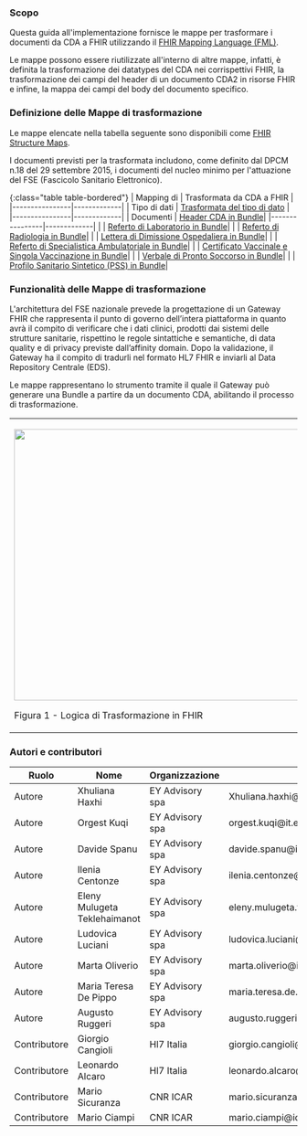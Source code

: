 ### Scopo


Questa guida all'implementazione fornisce le mappe per trasformare i documenti da CDA a FHIR utilizzando il [FHIR Mapping Language (FML)](https://www.hl7.org/fhir/mapping-language.html).

Le mappe possono essere riutilizzate all'interno di altre mappe, infatti, è definita la trasformazione dei datatypes del CDA nei corrispettivi FHIR, la trasformazione dei campi del header di un documento CDA2 in risorse FHIR e infine, la mappa dei campi del body del documento specifico.

### Definizione delle Mappe di trasformazione


Le mappe elencate nella tabella seguente sono disponibili come [FHIR Structure Maps](https://www.hl7.org/fhir/structuremap.html).

I documenti previsti per la trasformata includono, come definito dal DPCM n.18 del 29 settembre 2015, i documenti del nucleo minimo per l'attuazione del FSE (Fascicolo Sanitario Elettronico).

{:class="table table-bordered"}
| Mapping di  | Trasformata da CDA a FHIR |
|----------------|-------------|
| Tipo di dati | [Trasformata del tipo di dato](StructureMap-cda2fhirDataTypes.html) |
|----------------|-------------|
| Documenti | [Header CDA in Bundle](StructureMap-cda2fhirHeader.html)|
|----------------|-------------|
| | [Referto di Laboratorio in Bundle](StructureMap-cda2fhirLabReport.html)|
| | [Referto di Radiologia in Bundle](StructureMap-cda2fhirRadReport.html)|
| | [Lettera di Dimissione Ospedaliera in Bundle](StructureMap-cda2fhirLdo.html)|
| | [Referto di Specialistica Ambulatoriale in Bundle](StructureMap-cda2fhirAmbReport.html)|
| | [Certificato Vaccinale e Singola Vaccinazione in Bundle](StructureMap-cda2fhirVaccination.html)|
| | [Verbale di Pronto Soccorso in Bundle](StructureMap-cda2fhirEdReport.html)|
| | [Profilo Sanitario Sintetico (PSS) in Bundle](StructureMap-cda2fhirPs.html)|



### Funzionalità delle Mappe di trasformazione


L'architettura del FSE nazionale prevede la progettazione di un Gateway FHIR che rappresenta il punto di governo dell’intera piattaforma in quanto avrà il compito di verificare che i dati clinici, prodotti dai sistemi delle strutture sanitarie, rispettino le regole sintattiche e semantiche, di data quality e di privacy previste dall’affinity domain.
Dopo la validazione, il Gateway ha il compito di tradurli nel formato HL7 FHIR e inviarli al Data Repository Centrale (EDS).

Le mappe rappresentano lo strumento tramite il quale il Gateway può generare una Bundle a partire da un documento CDA, abilitando il processo di trasformazione.


<table>
<tbody>
<tr class="odd">
<td><p><img src="Trasformazione.png" style="width:6.00in;height:4.95in" /></p>
<p>Figura 1 - Logica di Trasformazione in FHIR</p></td>
</tr>
</tbody>
</table>



### Autori e contributori


<table>
    <thead>
        <tr class="header">
            <th>Ruolo</th>
            <th>Nome</th>
            <th>Organizzazione</th>
            <th>Contatto</th>
        </tr>
    </thead>
    <tbody>
        <tr class="odd">
            <td>Autore</td>
            <td>Xhuliana Haxhi</td>
            <td>EY Advisory spa</td>
            <td>Xhuliana.haxhi@it.ey.com</td>
        </tr>
        <tr class="odd">
            <td>Autore</td>
            <td>Orgest Kuqi</td>
            <td>EY Advisory spa</td>
            <td>orgest.kuqi@it.ey.com</td>
        </tr>
        <tr class="odd">
            <td>Autore</td>
            <td>Davide Spanu</td>
            <td>EY Advisory spa</td>
            <td>davide.spanu@it.ey.com</td>
        </tr>
        <tr class="odd">
            <td>Autore</td>
            <td>Ilenia Centonze</td>
            <td>EY Advisory spa</td>
            <td>ilenia.centonze@it.ey.com</td>
        </tr>
        <tr class="odd">
            <td>Autore</td>
            <td>Eleny Mulugeta Teklehaimanot</td>
            <td>EY Advisory spa</td>
            <td>eleny.mulugeta.teklehaimanot@it.ey.com</td>
        </tr>
        <tr class="odd">
            <td>Autore</td>
            <td>Ludovica Luciani</td>
            <td>EY Advisory spa</td>
            <td>ludovica.luciani@it.ey.com</td>
        </tr>
        <tr class="odd">
            <td>Autore</td>
            <td>Marta Oliverio</td>
            <td>EY Advisory spa</td>
            <td>marta.oliverio@it.ey.com</td>
        </tr>
        <tr class="odd">
            <td>Autore</td>
            <td>Maria Teresa De Pippo</td>
            <td>EY Advisory spa</td>
            <td>maria.teresa.de.pippo@it.ey.com</td>
        </tr>
        <tr class="odd">
            <td>Autore</td>
            <td>Augusto Ruggeri</td>
            <td>EY Advisory spa</td>
            <td>augusto.ruggeri@it.ey.com</td>
        </tr>
        <tr class="odd">
            <td>Contributore</td>
            <td>Giorgio Cangioli</td>
            <td>Hl7 Italia</td>
            <td>giorgio.cangioli@gmail.com</td>
        </tr>
        <tr class="odd">
            <td>Contributore</td>
            <td>Leonardo Alcaro</td>
            <td>Hl7 Italia</td>
            <td>leonardo.alcaro@teamdigitale.governo.it</td>
        </tr>
        <tr class="odd">
            <td>Contributore</td>
            <td>Mario Sicuranza</td>
            <td>CNR ICAR</td>
            <td>mario.sicuranza@icar.cnr.it</td>
        </tr>
        <tr class="odd">
            <td>Contributore</td>
            <td>Mario Ciampi</td>
            <td>CNR ICAR</td>
            <td>mario.ciampi@icar.cnr.it</td>
        </tr>
    </tbody>
</table>